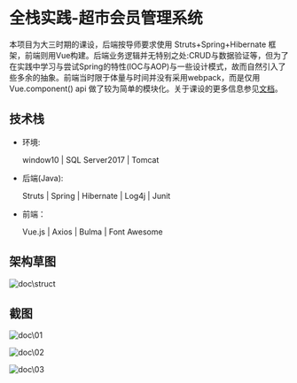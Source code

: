 # 全栈实践-超市会员管理系统  

本项目为大三时期的课设，后端按导师要求使用 Struts+Spring+Hibernate 框架，前端则用Vue构建。后端业务逻辑并无特别之处:CRUD与数据验证等，但为了在实践中学习与尝试Spring的特性(IOC与AOP)与一些设计模式，故而自然引入了些多余的抽象。前端当时限于体量与时间并没有采用webpack，而是仅用Vue.component() api 做了较为简单的模块化。关于课设的更多信息参见[文档](doc/report.docx)。

## 技术栈 

- 环境:

  window10 | SQL Server2017 | Tomcat

- 后端(Java):

  Struts | Spring | Hibernate | Log4j | Junit

- 前端：

  Vue.js | Axios | Bulma | Font Awesome

## 架构草图

![doc\struct](https://s2.ax1x.com/2020/03/10/8PREIP.png)

## 截图

![doc\01](https://s2.ax1x.com/2020/03/10/8P2Tv4.png)

![doc\02](https://s2.ax1x.com/2020/03/10/8PRS2D.png)

![doc\03](https://s2.ax1x.com/2020/03/10/8PRCKH.png)
